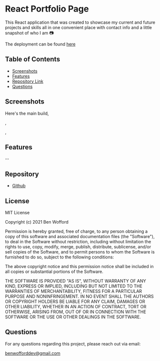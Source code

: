 # React Portfolio Page

This React application that was created to showcase my current and future projects and skills all in one convenient place with contact info and a little snapshot of who I am 📷

The deployment can be found [here](TODO:)

## Table of Contents

- [Screenshots ](#Screenshots)
- [Features](#Features)
- [Repository Link](#Repository)
- [Questions](#Questions)

## Screenshots

Here's the main build,
<img src=" " />

,
<img src=" " />

,
<img src=" " />

## Features

--

## Repository

- [Github](TODO:)

## License

MIT License

Copyright (c) 2021 Ben Wofford

Permission is hereby granted, free of charge, to any person obtaining a copy
of this software and associated documentation files (the "Software"), to deal
in the Software without restriction, including without limitation the rights
to use, copy, modify, merge, publish, distribute, sublicense, and/or sell
copies of the Software, and to permit persons to whom the Software is
furnished to do so, subject to the following conditions:

The above copyright notice and this permission notice shall be included in all
copies or substantial portions of the Software.

THE SOFTWARE IS PROVIDED "AS IS", WITHOUT WARRANTY OF ANY KIND, EXPRESS OR
IMPLIED, INCLUDING BUT NOT LIMITED TO THE WARRANTIES OF MERCHANTABILITY,
FITNESS FOR A PARTICULAR PURPOSE AND NONINFRINGEMENT. IN NO EVENT SHALL THE
AUTHORS OR COPYRIGHT HOLDERS BE LIABLE FOR ANY CLAIM, DAMAGES OR OTHER
LIABILITY, WHETHER IN AN ACTION OF CONTRACT, TORT OR OTHERWISE, ARISING FROM,
OUT OF OR IN CONNECTION WITH THE SOFTWARE OR THE USE OR OTHER DEALINGS IN THE
SOFTWARE.

## Questions

For any questions regarding this project, please reach out via email:

benwofforddev@gmail.com
